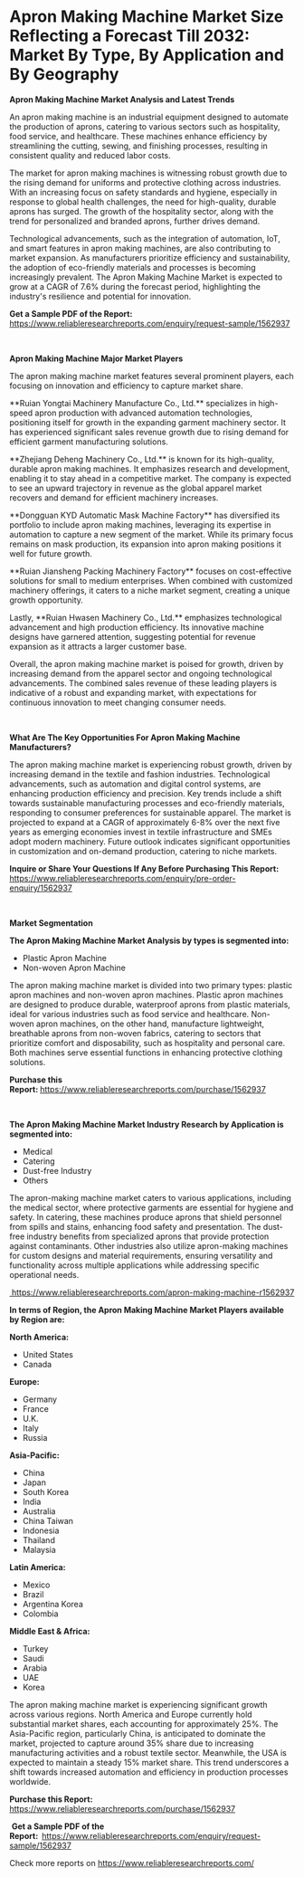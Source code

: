 <p><h1>Apron Making Machine Market Size Reflecting a Forecast Till 2032: Market By Type, By Application and By Geography</h1></p><p><strong>Apron Making Machine Market Analysis and Latest Trends</strong></p>
<p><p>An apron making machine is an industrial equipment designed to automate the production of aprons, catering to various sectors such as hospitality, food service, and healthcare. These machines enhance efficiency by streamlining the cutting, sewing, and finishing processes, resulting in consistent quality and reduced labor costs.</p><p>The market for apron making machines is witnessing robust growth due to the rising demand for uniforms and protective clothing across industries. With an increasing focus on safety standards and hygiene, especially in response to global health challenges, the need for high-quality, durable aprons has surged. The growth of the hospitality sector, along with the trend for personalized and branded aprons, further drives demand.</p><p>Technological advancements, such as the integration of automation, IoT, and smart features in apron making machines, are also contributing to market expansion. As manufacturers prioritize efficiency and sustainability, the adoption of eco-friendly materials and processes is becoming increasingly prevalent. The Apron Making Machine Market is expected to grow at a CAGR of 7.6% during the forecast period, highlighting the industry's resilience and potential for innovation.</p></p>
<p><strong>Get a Sample PDF of the Report:&nbsp;</strong> <a href="https://www.reliableresearchreports.com/enquiry/request-sample/1562937?utm_campaign=2286&utm_medium=2&utm_source=Github&utm_content=ia&utm_term=08042025&utm_id=apron-making-machine">https://www.reliableresearchreports.com/enquiry/request-sample/1562937</a></p>
<p>&nbsp;</p>
<p><strong>Apron Making Machine Major Market Players</strong></p>
<p><p>The apron making machine market features several prominent players, each focusing on innovation and efficiency to capture market share. </p><p>**Ruian Yongtai Machinery Manufacture Co., Ltd.** specializes in high-speed apron production with advanced automation technologies, positioning itself for growth in the expanding garment machinery sector. It has experienced significant sales revenue growth due to rising demand for efficient garment manufacturing solutions.</p><p>**Zhejiang Deheng Machinery Co., Ltd.** is known for its high-quality, durable apron making machines. It emphasizes research and development, enabling it to stay ahead in a competitive market. The company is expected to see an upward trajectory in revenue as the global apparel market recovers and demand for efficient machinery increases.</p><p>**Dongguan KYD Automatic Mask Machine Factory** has diversified its portfolio to include apron making machines, leveraging its expertise in automation to capture a new segment of the market. While its primary focus remains on mask production, its expansion into apron making positions it well for future growth.</p><p>**Ruian Jiansheng Packing Machinery Factory** focuses on cost-effective solutions for small to medium enterprises. When combined with customized machinery offerings, it caters to a niche market segment, creating a unique growth opportunity.</p><p>Lastly, **Ruian Hwasen Machinery Co., Ltd.** emphasizes technological advancement and high production efficiency. Its innovative machine designs have garnered attention, suggesting potential for revenue expansion as it attracts a larger customer base.</p><p>Overall, the apron making machine market is poised for growth, driven by increasing demand from the apparel sector and ongoing technological advancements. The combined sales revenue of these leading players is indicative of a robust and expanding market, with expectations for continuous innovation to meet changing consumer needs.</p></p>
<p>&nbsp;</p>
<p><strong>What Are The Key Opportunities For Apron Making Machine Manufacturers?</strong></p>
<p><p>The apron making machine market is experiencing robust growth, driven by increasing demand in the textile and fashion industries. Technological advancements, such as automation and digital control systems, are enhancing production efficiency and precision. Key trends include a shift towards sustainable manufacturing processes and eco-friendly materials, responding to consumer preferences for sustainable apparel. The market is projected to expand at a CAGR of approximately 6-8% over the next five years as emerging economies invest in textile infrastructure and SMEs adopt modern machinery. Future outlook indicates significant opportunities in customization and on-demand production, catering to niche markets.</p></p>
<p><strong>Inquire or Share Your Questions If Any Before Purchasing This Report:</strong> <a href="https://www.reliableresearchreports.com/enquiry/pre-order-enquiry/1562937?utm_campaign=2286&utm_medium=2&utm_source=Github&utm_content=ia&utm_term=08042025&utm_id=apron-making-machine">https://www.reliableresearchreports.com/enquiry/pre-order-enquiry/1562937</a></p>
<p>&nbsp;</p>
<p><strong>Market Segmentation</strong></p>
<p><strong>The Apron Making Machine Market Analysis by types is segmented into:</strong></p>
<p><ul><li>Plastic Apron Machine</li><li>Non-woven Apron Machine</li></ul></p>
<p><p>The apron making machine market is divided into two primary types: plastic apron machines and non-woven apron machines. Plastic apron machines are designed to produce durable, waterproof aprons from plastic materials, ideal for various industries such as food service and healthcare. Non-woven apron machines, on the other hand, manufacture lightweight, breathable aprons from non-woven fabrics, catering to sectors that prioritize comfort and disposability, such as hospitality and personal care. Both machines serve essential functions in enhancing protective clothing solutions.</p></p>
<p><strong>Purchase this Report:&nbsp;</strong><a href="https://www.reliableresearchreports.com/purchase/1562937?utm_campaign=2286&utm_medium=2&utm_source=Github&utm_content=ia&utm_term=08042025&utm_id=apron-making-machine">https://www.reliableresearchreports.com/purchase/1562937</a></p>
<p>&nbsp;</p>
<p><strong>The Apron Making Machine Market Industry Research by Application is segmented into:</strong></p>
<p><ul><li>Medical</li><li>Catering</li><li>Dust-free Industry</li><li>Others</li></ul></p>
<p><p>The apron-making machine market caters to various applications, including the medical sector, where protective garments are essential for hygiene and safety. In catering, these machines produce aprons that shield personnel from spills and stains, enhancing food safety and presentation. The dust-free industry benefits from specialized aprons that provide protection against contaminants. Other industries also utilize apron-making machines for custom designs and material requirements, ensuring versatility and functionality across multiple applications while addressing specific operational needs.</p></p>
<p><a href="https://www.reliableresearchreports.com/apron-making-machine-r1562937?utm_campaign=2286&utm_medium=2&utm_source=Github&utm_content=ia&utm_term=08042025&utm_id=apron-making-machine">&nbsp;https://www.reliableresearchreports.com/apron-making-machine-r1562937</a></p>
<p><strong>In terms of Region, the Apron Making Machine Market Players available by Region are:</strong></p>
<p>
    <p> <strong> North America: </strong>
        <ul>
            <li>United States</li>
            <li>Canada</li>
        </ul>
        </p> 
    <p> <strong> Europe: </strong>
        <ul>
            <li>Germany</li>
            <li>France</li>
            <li>U.K.</li>
            <li>Italy</li>
            <li>Russia</li>
        </ul>
        </p> 
    <p> <strong> Asia-Pacific: </strong>
        <ul>
            <li>China</li>
            <li>Japan</li>
            <li>South Korea</li>
            <li>India</li>
            <li>Australia</li>
            <li>China Taiwan</li>
            <li>Indonesia</li>
            <li>Thailand</li>
            <li>Malaysia</li>
        </ul>
        </p> 
    <p> <strong> Latin America: </strong>
        <ul>
            <li>Mexico</li>
            <li>Brazil</li>
            <li>Argentina Korea</li>
            <li>Colombia</li>
        </ul>
        </p> 
    <p> <strong> Middle East & Africa: </strong>
        <ul>
            <li>Turkey</li>
            <li>Saudi</li>
            <li>Arabia</li>
            <li>UAE</li>
            <li>Korea</li>
        </ul>
    </p>
    </p>
<p><p>The apron making machine market is experiencing significant growth across various regions. North America and Europe currently hold substantial market shares, each accounting for approximately 25%. The Asia-Pacific region, particularly China, is anticipated to dominate the market, projected to capture around 35% share due to increasing manufacturing activities and a robust textile sector. Meanwhile, the USA is expected to maintain a steady 15% market share. This trend underscores a shift towards increased automation and efficiency in production processes worldwide.</p></p>
<p><strong>Purchase this Report: </strong><a href="https://www.reliableresearchreports.com/purchase/1562937?utm_campaign=2286&utm_medium=2&utm_source=Github&utm_content=ia&utm_term=08042025&utm_id=apron-making-machine">https://www.reliableresearchreports.com/purchase/1562937</a></p>
<p>&nbsp;<strong>Get a Sample PDF of the Report:&nbsp;&nbsp;</strong><a href="https://www.reliableresearchreports.com/enquiry/request-sample/1562937?utm_campaign=2286&utm_medium=2&utm_source=Github&utm_content=ia&utm_term=08042025&utm_id=apron-making-machine">https://www.reliableresearchreports.com/enquiry/request-sample/1562937</a></p>
<p><strong></strong></p>
<p>Check more reports on <a href="https://www.reliableresearchreports.com/?utm_campaign=2286&utm_medium=2&utm_source=Github&utm_content=ia&utm_term=08042025&utm_id=apron-making-machine">https://www.reliableresearchreports.com/</a></p>